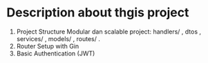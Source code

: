 
# Description about thgis project
1. Project Structure
Modular dan scalable project: handlers/ , dtos , services/ , models/ ,
routes/ .
2. Router Setup with Gin
3. Basic Authentication (JWT)

